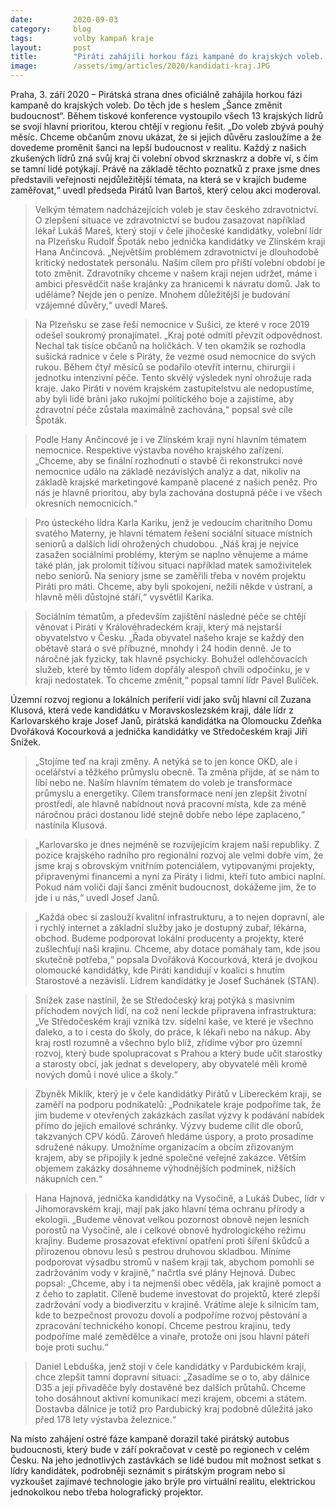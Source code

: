```yaml
---
date:         2020-09-03
category:     blog
tags:         volby kampaň kraje
layout:       post
title:        "Piráti zahájili horkou fázi kampaně do krajských voleb. Lídři představili své hlavní priority, dorazil i autobus budoucnosti"
image:        /assets/img/articles/2020/kandidati-kraj.JPG
--- 
```


 

Praha, 3. září 2020 – Pirátská strana dnes oficiálně zahájila horkou fázi kampaně do krajských voleb. Do těch jde s heslem „Šance změnit budoucnost“. Během tiskové konference vystoupilo všech 13 krajských lídrů se svojí hlavní prioritou, kterou chtějí v regionu řešit. „Do voleb zbývá pouhý měsíc. Chceme občanům znovu ukázat, že si jejich důvěru zasloužíme a že dovedeme proměnit šanci na lepší budoucnost v realitu. Každý z našich zkušených lídrů zná svůj kraj či volební obvod skrznaskrz a dobře ví, s čím se tamní lidé potýkají. Právě na základě těchto poznatků z praxe jsme dnes představili veřejnosti nejdůležitější témata, na která se v krajích budeme zaměřovat,“ uvedl předseda Pirátů Ivan Bartoš, který celou akci moderoval. 


> Velkým tématem nadcházejících voleb je stav českého zdravotnictví. O zlepšení situace ve zdravotnictví se budou zasazovat například lékař Lukáš Mareš, který stojí v čele jihočeské kandidátky, volební lídr na Plzeňsku Rudolf Špoták nebo jednička kandidátky ve Zlínském kraji Hana Ančincová. „Největším problémem zdravotnictví je dlouhodobě kritický nedostatek personálu. Naším cílem pro příští volební období je toto změnit. Zdravotníky chceme v našem kraji nejen udržet, máme i ambici přesvědčit naše krajánky za hranicemi k návratu domů. Jak to uděláme? Nejde jen o peníze. Mnohem důležitější je budování vzájemné důvěry,“ uvedl Mareš. 


> Na Plzeňsku se zase řeší nemocnice v Sušici, ze které v roce 2019 odešel soukromý pronajímatel. „Kraj poté odmítl převzít odpovědnost. Nechal tak tisíce občanů na holičkách. V ten okamžik se rozhodla sušická radnice v čele s Piráty, že vezme osud nemocnice do svých rukou. Během čtyř měsíců se podařilo otevřít internu, chirurgii i jednotku intenzivní péče. Tento skvělý výsledek nyní ohrožuje rada kraje. Jako Piráti v novém krajském zastupitelstvu ale nedopustíme, aby byli lidé bráni jako rukojmí politického boje a zajistíme, aby zdravotní péče zůstala maximálně zachována,“ popsal své cíle Špoták.


> Podle Hany Ančincové je i ve Zlínském kraji nyní hlavním tématem nemocnice. Respektive výstavba nového krajského zařízení. „Chceme, aby se finální rozhodnutí o stavbě či rekonstrukci nové nemocnice událo na základě nezávislých analýz a dat, nikoliv na základě krajské marketingové kampaně placené z našich peněz. Pro nás je hlavně prioritou, aby byla zachována dostupná péče i ve všech okresních nemocnicích.“


> Pro ústeckého lídra Karla Kariku, jenž je vedoucím charitního Domu svatého Materny, je hlavní tématem řešení sociální situace místních seniorů a dalších lidí ohrožených chudobou. „Náš kraj je nejvíce zasažen sociálními problémy, kterým se naplno věnujeme a máme také plán, jak prolomit tíživou situaci například matek samoživitelek nebo seniorů. Na seniory jsme se zaměřili třeba v novém projektu Piráti pro máti. Chceme, aby byli spokojení, nežili někde v ústraní, a hlavně měli důstojné stáří,“ vysvětlil Karika.


> Sociálním tématům, a především zajištění následné péče se chtějí věnovat i Piráti v Královéhradeckém kraji, který má nejstarší obyvatelstvo v Česku. „Řada obyvatel našeho kraje se každý den obětavě stará o své příbuzné, mnohdy i 24 hodin denně. Je to náročné jak fyzicky, tak hlavně psychicky. Bohužel odlehčovacích služeb, které by těmto lidem dopřály alespoň chvíli odpočinku, je v kraji nedostatek. To chceme změnit,“ popsal tamní lídr Pavel Bulíček.


Územní rozvoj regionu a lokálních periferií vidí jako svůj hlavní cíl Zuzana Klusová, která vede kandidátku v Moravskoslezském kraji, dále lídr z Karlovarského kraje Josef Janů, pirátská kandidátka na Olomoucku Zdeňka Dvořáková Kocourková a jednička kandidátky ve Středočeském kraji Jiří Snížek.


> „Stojíme teď na kraji změny. A netýká se to jen konce OKD, ale i ocelářství a těžkého průmyslu obecně. Ta změna přijde, ať se nám to líbí nebo ne. Naším hlavním tématem do voleb je transformace průmyslu a energetiky. Cílem transformace není jen zlepšit životní prostředí, ale hlavně nabídnout nová pracovní místa, kde za méně náročnou práci dostanou lidé stejně dobře nebo lépe zaplaceno,“ nastínila Klusová.


> „Karlovarsko je dnes nejméně se rozvíjejícím krajem naší republiky. Z pozice krajského radního pro regionální rozvoj ale velmi dobře vím, že jsme kraj s obrovským vnitřním potenciálem, vytipovanými projekty, připravenými financemi a nyní za Piráty i lidmi, kteří tuto ambici naplní. Pokud nám voliči dají šanci změnit budoucnost, dokážeme jim, že to jde i u nás,“ uvedl Josef Janů.


> „Každá obec si zaslouží kvalitní infrastrukturu, a to nejen dopravní, ale i rychlý internet a základní služby jako je dostupný zubař, lékárna, obchod. Budeme podporovat lokální producenty a projekty, které zušlechťují naši krajinu. Chceme, aby dotace pomáhaly tam, kde jsou skutečně potřeba,“ popsala Dvořáková Kocourková, která je dvojkou olomoucké kandidátky, kde Piráti kandidují v koalici s hnutím Starostové a nezávislí. Lídrem kandidátky je Josef Suchánek (STAN).


> Snížek zase nastínil, že se Středočeský kraj potýká s masivním příchodem nových lidí, na což není leckde připravena infrastruktura: „Ve Středočeském kraji vzniká tzv. sídelní kaše, ve které je všechno daleko, a to i cesta do školy, do práce, k lékaři nebo na nákup. Aby kraj rostl rozumně a všechno bylo blíž, zřídíme výbor pro územní rozvoj, který bude spolupracovat s Prahou a který bude učit starostky a starosty obcí, jak jednat s developery, aby obyvatelé měli kromě nových domů i nové ulice a školy.“


> Zbyněk Miklík, který je v čele kandidátky Pirátů v Libereckém kraji, se zaměří na podporu podnikatelů: „Podnikatele kraje podpoříme tak, že jim budeme v otevřených zakázkách zasílat výzvy k podávání nabídek přímo do jejich emailové schránky. Výzvy budeme cílit dle oborů, takzvaných CPV kódů. Zároveň hledáme úspory, a proto prosadíme sdružené nákupy. Umožníme organizacím a obcím zřizovaným krajem, aby se připojily k jedné společné veřejné zakázce. Větším objemem zakázky dosáhneme výhodnějších podmínek, nižších nákupních cen.“


> Hana Hajnová, jednička kandidátky na Vysočině, a Lukáš Dubec, lídr v Jihomoravském kraji, mají pak jako hlavní téma ochranu přírody a ekologii. „Budeme věnovat velkou pozornost obnově nejen lesních porostů na Vysočině, ale i celkové obnově hydrologického režimu krajiny. Budeme prosazovat efektivní opatření proti šíření škůdců a přirozenou obnovu lesů s pestrou druhovou skladbou. Míníme podporovat výsadbu stromů v našem kraji tak, abychom pomohli se zadržováním vody v krajině,“ načrtla své plány Hejnová. Dubec popsal: „Chceme, aby i ta nejmenší obec věděla, jak krajině pomoct a z čeho to zaplatit. Cíleně budeme investovat do projektů, které zlepší zadržování vody a biodiverzitu v krajině. Vrátíme aleje k silnicím tam, kde to bezpečnost provozu dovolí a podpoříme rozvoj pěstování a zpracování technického konopí. Chceme pestrou krajinu, tedy podpoříme malé zemědělce a vinaře, protože oni jsou hlavní páteří boje proti suchu.“


> Daniel Lebduška, jenž stojí v čele kandidátky v Pardubickém kraji, chce zlepšit tamní dopravní situaci: „Zasadíme se o to, aby dálnice D35 a její přivaděče byly dostavěné bez dalších průtahů. Chceme toho dosáhnout aktivní komunikací mezi krajem, obcemi a státem. Dostavba dálnice je totiž pro Pardubický kraj podobně důležitá jako před 178 lety výstavba železnice.“


Na místo zahájení ostré fáze kampaně dorazil také pirátský autobus budoucnosti, který bude v září pokračovat v cestě po regionech v celém Česku. Na jeho jednotlivých zastávkách se lidé budou mít možnost setkat s lídry kandidátek, podrobněji seznámit s pirátským program nebo si vyzkoušet zajímavé technologie jako brýle pro virtuální realitu, elektrickou jednokolkou nebo třeba holografický projektor.
